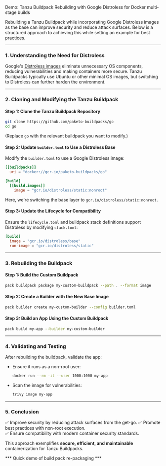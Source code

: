 Demo: Tanzu Buildpack Rebuilding with Google Distroless for Docker multi-stage builds

Rebuilding a Tanzu Buildpack while incorporating Google Distroless images as the base can improve security and reduce attack surfaces. Below is a structured approach to achieving this while setting an example for best practices.

---

### **1. Understanding the Need for Distroless**
Google's [Distroless images](https://github.com/GoogleContainerTools/distroless) eliminate unnecessary OS components, reducing vulnerabilities and making containers more secure. Tanzu Buildpacks typically use Ubuntu or other minimal OS images, but switching to Distroless can further harden the environment.

---

### **2. Cloning and Modifying the Tanzu Buildpack**
#### **Step 1: Clone the Tanzu Buildpack Repository**
```bash
git clone https://github.com/paketo-buildpacks/go
cd go
```
(Replace `go` with the relevant buildpack you want to modify.)

#### **Step 2: Update `builder.toml` to Use a Distroless Base**
Modify the `builder.toml` to use a Google Distroless image:

```toml
[[buildpacks]]
  uri = "docker://gcr.io/paketo-buildpacks/go"

[build]
  [[build.images]]
    image = "gcr.io/distroless/static:nonroot"
```
Here, we're switching the base layer to `gcr.io/distroless/static:nonroot`.

#### **Step 3: Update the Lifecycle for Compatibility**
Ensure the `lifecycle.toml` and buildpack stack definitions support Distroless by modifying `stack.toml`:
```toml
[build]
  image = "gcr.io/distroless/base"
  run-image = "gcr.io/distroless/static"
```

---

### **3. Rebuilding the Buildpack**
#### **Step 1: Build the Custom Buildpack**
```bash
pack buildpack package my-custom-buildpack --path . --format image
```

#### **Step 2: Create a Builder with the New Base Image**
```bash
pack builder create my-custom-builder --config builder.toml
```

#### **Step 3: Build an App Using the Custom Buildpack**
```bash
pack build my-app --builder my-custom-builder
```

---

### **4. Validating and Testing**
After rebuilding the buildpack, validate the app:
- Ensure it runs as a non-root user:
  ```bash
  docker run --rm -it --user 1000:1000 my-app
  ```
- Scan the image for vulnerabilities:
  ```bash
  trivy image my-app
  ```

---

### **5. Conclusion**

✅ Improve security by reducing attack surfaces from the get-go.
✅ Promote best practices with non-root execution.  
✅ Ensure compatibility with modern container security standards.  

This approach exemplifies **secure, efficient, and maintainable** containerization for Tanzu Buildpacks.

*** Quick demo of build pack re-packaging ***
